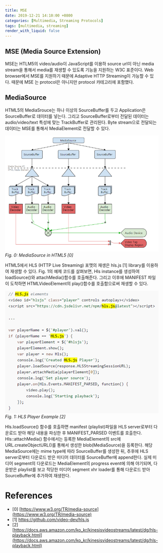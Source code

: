 ```yaml
---
title: MSE
date: 2019-12-21 14:10:00 +0800
categories: [Multimedia, Streaming Protocols]
tags: [multimedia, streaming]
render_with_liquid: false
---
```


## MSE (Media Source Extension)

MSE는 HTLM5의 video/audio이 JavaScript를 이용하 source url이 아닌 media stream을 통해서 media를 재생할 수 있도록 기능을 지원하는 W3C 표준이다. Web browser에서 MSE를 지원하기 때문에 Adaptive HTTP Streaming이 가능할 수 있다. 때문에 MSE 는 protocol은 아니지만 protocol 카테고리에 포함했다. 

## MediaSource

HTML5의 MediaSrouce는 하나 이상의 SourceBuffer를 두고 Application은 SourceBuffer로 데이터를 넣는다. 그리고 SourceBuffer로부터 전달된 데이터는 audio/video/text 특성에 맞는 TrackBuffer로 관리된다. Byte stream으로 전달되는 데이터는 MSE를 통해서 MediaElement로 전달할  수 있다.

![MediaSource in HTML5](/assets/img/post/multimedia_protocol/mse/html-mediasource.png)
_Fig. 0: MediaSource in HTML5 [0]_

HTML5에서 HLS (HTTP Live Streaming) 포맷의 재생은 hls.js [1] library를 이용하여 재생할 수 있다. Fig. 1의 예제 코드를 살펴보면, Hls instance를 생성하여 loadSource()와 attachMedia()함수를 호출해준다. 그리고 이후에 MANIFEST 파일이 도착하면 HTMLVideoElement의 play()함수를 호출함으로써 재생할 수 있다.

![HLS Player Example](/assets/img/post/multimedia_protocol/mse/hls-player-example.png)
_Fig. 1: HLS Player Example [2]_

Hls.loadSource() 함수를 호출하면 manifest (playlist)파일을 HLS server로부터 다운로드 받아 해당 내용을 파싱한 후 MANIFEST_PARSED 이벤트를 호출한다. Hls::attachMedia() 함수에서는 등록한 MediaElement의 src에 URL.createObjectURL()를 통해서 생성한 blob(MediaSource)을 등록한다. 해당 MediaSource에는 mime type에 따라 SourceBuffer를 생성한 뒤, 추후에 HLS server로부터 다운로드 받은 미디어 데이터를 SourceBuffer에 append한다. 실제 미디어 segment의 다운로드는 MediaElement의 progress event에 의해 야기되며, 다운받은 playlist를 보고 적당한 미디어 segment xhr loader를 통해 다운로드 받아 SourceBuffer에 추가하여 재생한다.

# References

- [0] [https://www.w3.org/TR/media-source](https://www.w3.org/TR/media-source)
- [1] [https://github.com/video-dev/hls.js ](https://github.com/video-dev/hls.js )
- [2] [https://docs.aws.amazon.com/ko_kr/kinesisvideostreams/latest/dg/hls-playback.html](https://docs.aws.amazon.com/ko_kr/kinesisvideostreams/latest/dg/hls-playback.html)